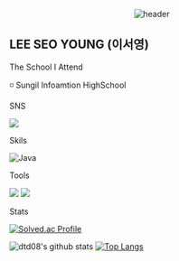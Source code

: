 <div align = "center">
  
![header](https://capsule-render.vercel.app/api?type=Waving&color=auto&height=300&section=header&text=Welcome!&fontSize=70)
</div>

## LEE SEO YOUNG (이서영)
<div align = "left">
  
  The School I Attend
  
  ◽ Sungil Infoamtion HighSchool
  
  SNS
  
  <img href="https://www.instagram.com/iseoyoung627/" target="_blank"><img src="https://img.shields.io/badge/Instagram-E4405F?style=for-the-badge&logo=Instagram&logoColor=black">
  
  Skils
  
  ![Java](https://img.shields.io/badge/Java-1F4056.svg?style=for-the-badge&logo=openjdk&logoColor=white)
  
  
  Tools
  
  <img src="https://img.shields.io/badge/Eclipse IDE-2C2255?style=for-the-badge&logo=Eclipse IDE&logoColor=black">
  <img src="https://img.shields.io/badge/Visual Studio Code-007ACC?style=for-the-badge&logo=Visual Studio Code&logoColor=black">  
  

</div>  

<div align = "left">

  Stats
  
  [![Solved.ac Profile](http://mazassumnida.wtf/api/generate_badge?boj=ddwt0826)](https://solved.ac/ddwt0826)
  
![dtd08's github stats](https://github-readme-stats.vercel.app/api?username=dtd08&show_icons=true&theme=radical)
[![Top Langs](https://github-readme-stats.vercel.app/api/top-langs/?username=anuraghazra&layout=compact)](https://github.com/anuraghazra/github-readme-stats)
</div>

